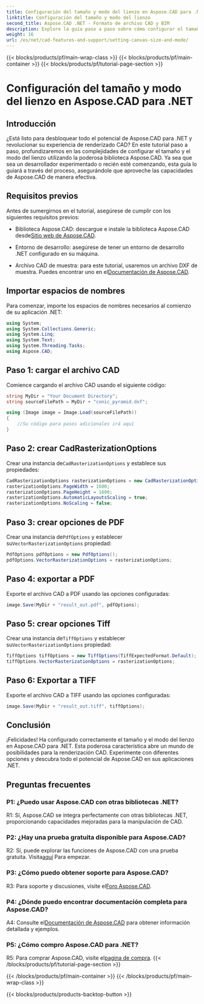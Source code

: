 ```yaml
---
title: Configuración del tamaño y modo del lienzo en Aspose.CAD para .NET
linktitle: Configuración del tamaño y modo del lienzo
second_title: Aspose.CAD .NET - Formato de archivo CAD y BIM
description: Explore la guía paso a paso sobre cómo configurar el tamaño y el modo del lienzo en Aspose.CAD para .NET. Optimice su renderizado CAD con facilidad utilizando este completo tutorial.
weight: 16
url: /es/net/cad-features-and-support/setting-canvas-size-and-mode/
---
```


{{< blocks/products/pf/main-wrap-class >}}
{{< blocks/products/pf/main-container >}}
{{< blocks/products/pf/tutorial-page-section >}}

# Configuración del tamaño y modo del lienzo en Aspose.CAD para .NET

## Introducción

¿Está listo para desbloquear todo el potencial de Aspose.CAD para .NET y revolucionar su experiencia de renderizado CAD? En este tutorial paso a paso, profundizaremos en las complejidades de configurar el tamaño y el modo del lienzo utilizando la poderosa biblioteca Aspose.CAD. Ya sea que sea un desarrollador experimentado o recién esté comenzando, esta guía lo guiará a través del proceso, asegurándole que aproveche las capacidades de Aspose.CAD de manera efectiva.

## Requisitos previos

Antes de sumergirnos en el tutorial, asegúrese de cumplir con los siguientes requisitos previos:

-  Biblioteca Aspose.CAD: descargue e instale la biblioteca Aspose.CAD desde[Sitio web de Aspose.CAD](https://releases.aspose.com/cad/net/).

- Entorno de desarrollo: asegúrese de tener un entorno de desarrollo .NET configurado en su máquina.

-  Archivo CAD de muestra: para este tutorial, usaremos un archivo DXF de muestra. Puedes encontrar uno en el[Documentación de Aspose.CAD](https://reference.aspose.com/cad/net/).

## Importar espacios de nombres

Para comenzar, importe los espacios de nombres necesarios al comienzo de su aplicación .NET:

```csharp
using System;
using System.Collections.Generic;
using System.Linq;
using System.Text;
using System.Threading.Tasks;
using Aspose.CAD;
```

## Paso 1: cargar el archivo CAD

Comience cargando el archivo CAD usando el siguiente código:

```csharp
string MyDir = "Your Document Directory";
string sourceFilePath = MyDir + "conic_pyramid.dxf";

using (Image image = Image.Load(sourceFilePath))
{
    //Su código para pasos adicionales irá aquí
}
```

## Paso 2: crear CadRasterizationOptions

 Crear una instancia de`CadRasterizationOptions` y establece sus propiedades:

```csharp
CadRasterizationOptions rasterizationOptions = new CadRasterizationOptions();
rasterizationOptions.PageWidth = 1600;
rasterizationOptions.PageHeight = 1600;
rasterizationOptions.AutomaticLayoutsScaling = true;
rasterizationOptions.NoScaling = false;
```

## Paso 3: crear opciones de PDF

 Crear una instancia de`PdfOptions` y establecer su`VectorRasterizationOptions` propiedad:

```csharp
PdfOptions pdfOptions = new PdfOptions();
pdfOptions.VectorRasterizationOptions = rasterizationOptions;
```

## Paso 4: exportar a PDF

Exporte el archivo CAD a PDF usando las opciones configuradas:

```csharp
image.Save(MyDir + "result_out.pdf", pdfOptions);
```

## Paso 5: crear opciones Tiff

 Crear una instancia de`TiffOptions` y establecer su`VectorRasterizationOptions` propiedad:

```csharp
TiffOptions tiffOptions = new TiffOptions(TiffExpectedFormat.Default);
tiffOptions.VectorRasterizationOptions = rasterizationOptions;
```

## Paso 6: Exportar a TIFF

Exporte el archivo CAD a TIFF usando las opciones configuradas:

```csharp
image.Save(MyDir + "result_out.tiff", tiffOptions);
```

## Conclusión

¡Felicidades! Ha configurado correctamente el tamaño y el modo del lienzo en Aspose.CAD para .NET. Esta poderosa característica abre un mundo de posibilidades para la renderización CAD. Experimente con diferentes opciones y descubra todo el potencial de Aspose.CAD en sus aplicaciones .NET.

## Preguntas frecuentes

### P1: ¿Puedo usar Aspose.CAD con otras bibliotecas .NET?

R1: Sí, Aspose.CAD se integra perfectamente con otras bibliotecas .NET, proporcionando capacidades mejoradas para la manipulación de CAD.

### P2: ¿Hay una prueba gratuita disponible para Aspose.CAD?

 R2: Sí, puede explorar las funciones de Aspose.CAD con una prueba gratuita. Visita[aquí](https://releases.aspose.com/) Para empezar.

### P3: ¿Cómo puedo obtener soporte para Aspose.CAD?

 R3: Para soporte y discusiones, visite el[Foro Aspose.CAD](https://forum.aspose.com/c/cad/19).

### P4: ¿Dónde puedo encontrar documentación completa para Aspose.CAD?

 A4: Consulte el[Documentación de Aspose.CAD](https://reference.aspose.com/cad/net/) para obtener información detallada y ejemplos.

### P5: ¿Cómo compro Aspose.CAD para .NET?

 R5: Para comprar Aspose.CAD, visite el[pagina de compra](https://purchase.aspose.com/buy).
{{< /blocks/products/pf/tutorial-page-section >}}

{{< /blocks/products/pf/main-container >}}
{{< /blocks/products/pf/main-wrap-class >}}

{{< blocks/products/products-backtop-button >}}
